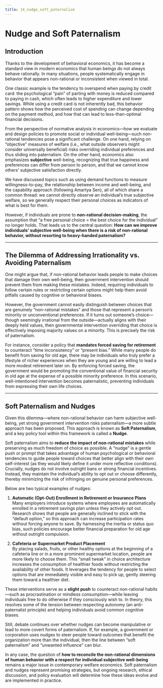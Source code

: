 ```yaml
---
title: 14_nudge_soft_paternalism
---
```


# Nudge and Soft Paternalism

## Introduction
Thanks to the development of behavioral economics, it has become a standard view in modern economics that human beings do not always behave rationally. In many situations, people systematically engage in behavior that appears non-rational or inconsistent when viewed in total. 

One classic example is the tendency to overspend when paying by credit card: the psychological “pain” of parting with money is reduced compared to paying in cash, which often leads to higher expenditure and lower savings. While using a credit card is not inherently bad, this behavior pattern shows how the perceived cost of spending can change depending on the payment method, and how that can lead to less-than-optimal financial decisions.

From the perspective of normative analysis in economics—how we evaluate and design policies to promote social or individual well-being—such non-rational tendencies pose a significant challenge. On one hand, relying on “objective” measures of welfare (i.e., what outside observers might consider universally beneficial) risks overriding individual preferences and thus sliding into paternalism. On the other hand, economics also emphasizes **subjective** well-being, recognizing that true happiness and preferences can differ from person to person, and that we cannot know others’ subjective satisfaction directly.

We have discussed topics such as using demand functions to measure willingness-to-pay, the relationship between income and well-being, and the capability approach (following Amartya Sen), all of which share a common thread: we cannot directly observe an individual’s true subjective welfare, so we generally respect their personal choices as indicators of what is best for them.

However, if individuals are prone to **non-rational decision-making**, the assumption that “a free personal choice = the best choice for the individual” no longer holds. That leads us to the central question: **How can we improve individuals’ subjective well-being when there is a risk of non-rational behavior, without resorting to heavy-handed paternalism?**

---

## The Dilemma of Addressing Irrationality vs. Avoiding Paternalism
One might argue that, if non-rational behavior leads people to make choices that damage their own well-being, then government intervention should prevent them from making these mistakes. Indeed, requiring individuals to follow certain rules or restricting certain options might help them avoid pitfalls caused by cognitive or behavioral biases.

However, the government cannot easily distinguish between choices that are genuinely “non-rational mistakes” and those that represent a person’s minority or unconventional preferences. If it turns out someone’s choice—though seemingly irrational from the outside—actually aligns with their deeply held values, then governmental intervention overriding that choice is effectively imposing majority values on a minority. This is precisely the risk of paternalism.

For instance, consider a policy that **mandates forced saving for retirement** to counteract “time inconsistency” or “present bias.” While many people do benefit from saving for old age, there may be individuals who truly prefer a lifestyle of richer experiences when they are young and are willing to lead a more modest retirement later on. By enforcing forced saving, the government would be promoting the conventional value of financial security in old age at the expense of a possible minority preference. In this scenario, well-intentioned intervention becomes paternalistic, preventing individuals from expressing their own life choices.

---

## Soft Paternalism and Nudges
Given this dilemma—where non-rational behavior can harm subjective well-being, yet strong government intervention risks paternalism—a more subtle approach has been proposed. This approach is known as **Soft Paternalism**, and a key policy tool within this framework is called a **Nudge**.

Soft paternalism aims to **reduce the impact of non-rational mistakes** while preserving as much freedom of choice as possible. A “nudge” is a gentle push or prompt that takes advantage of human psychological or behavioral tendencies to guide people toward choices that better align with their own self-interest (as they would likely define it under more reflective conditions). Crucially, nudges do not involve outright bans or strong financial incentives. Instead, they maintain the individual’s ability to opt out or choose differently, thereby minimizing the risk of infringing on genuine personal preferences.

Below are two typical examples of nudges:

1. **Automatic (Opt-Out) Enrollment in Retirement or Insurance Plans**  
   Many employers introduce systems where employees are automatically enrolled in a retirement savings plan unless they actively opt out. Research shows that people are generally inclined to stick with the “default option,” so this approach can increase participation rates without forcing anyone to save. By harnessing the inertia or status quo bias, such policies encourage better financial preparation for old age without outright compulsion.

2. **Cafeteria or Supermarket Product Placement**  
   By placing salads, fruits, or other healthy options at the beginning of a cafeteria line or in a more prominent supermarket location, people are more likely to choose them. This “small tweak” in choice architecture increases the consumption of healthier foods without restricting the availability of other foods. It leverages the tendency for people to select options that are immediately visible and easy to pick up, gently steering them toward a healthier diet.

These interventions serve as a **slight push** to counteract non-rational habits—such as procrastination or mindless consumption—while leaving individuals free to do otherwise if they consciously wish to. In theory, this resolves some of the tension between respecting autonomy (an anti-paternalist principle) and helping individuals avoid common cognitive biases.

Still, debate continues over whether nudges can become manipulative or lead to more covert forms of paternalism. If, for example, a government or corporation uses nudges to steer people toward outcomes that benefit the organization more than the individual, then the line between “soft paternalism” and “unwanted influence” can blur.

In any case, the question of **how to reconcile the non-rational dimensions of human behavior with a respect for individual subjective well-being** remains a major issue in contemporary welfare economics. Soft paternalism and nudges represent promising strategies, but ongoing research, ethical discussion, and policy evaluation will determine how these ideas evolve and are implemented in practice.